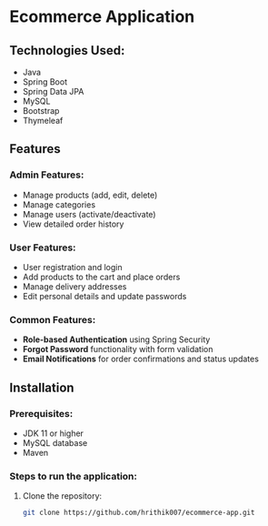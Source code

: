 # Ecommerce Application

## Technologies Used:
- Java
- Spring Boot
- Spring Data JPA
- MySQL
- Bootstrap
- Thymeleaf

## Features

### Admin Features:
- Manage products (add, edit, delete)
- Manage categories
- Manage users (activate/deactivate)
- View detailed order history

### User Features:
- User registration and login
- Add products to the cart and place orders
- Manage delivery addresses
- Edit personal details and update passwords

### Common Features:
- **Role-based Authentication** using Spring Security
- **Forgot Password** functionality with form validation
- **Email Notifications** for order confirmations and status updates

## Installation

### Prerequisites:
- JDK 11 or higher
- MySQL database
- Maven

### Steps to run the application:
1. Clone the repository:
   ```bash
   git clone https://github.com/hrithik007/ecommerce-app.git
